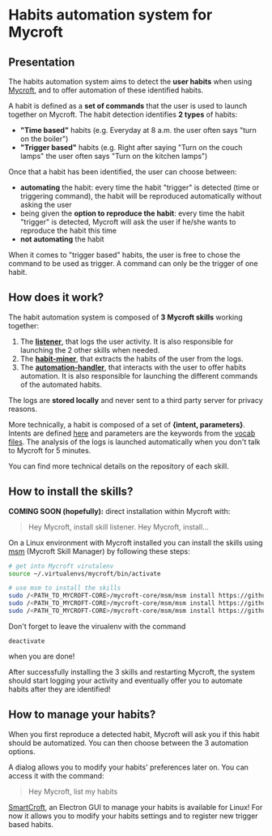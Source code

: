 # Habits automation system for Mycroft

## Presentation

The habits automation system aims to detect the **user habits** when using [Mycroft](https://mycroft.ai/), and to offer automation of these identified habits.

A habit is defined as a **set of commands** that the user is used to launch together on Mycroft. The habit detection identifies **2 types** of habits:
- **"Time based"** habits (e.g. Everyday at 8 a.m. the user often says "turn on the boiler")
- **"Trigger based"** habits (e.g. Right after saying "Turn on the couch lamps" the user often says "Turn on the kitchen lamps")

Once that a habit has been identified, the user can choose between:
- **automating** the habit: every time the habit "trigger" is detected (time or triggering command), the habit will be reproduced automatically without asking the user
- being given the **option to reproduce the habit**: every time the habit "trigger" is detected, Mycroft will ask the user if he/she wants to reproduce the habit this time
- **not automating** the habit

When it comes to "trigger based" habits, the user is free to chose the command to be used as trigger. A command can only be the trigger of one habit.

## How does it work?

The habit automation system is composed of **3 Mycroft skills** working together:
1. The [**listener**](https://github.com/PFE1718/PFE1718-skill-listener), that logs the user activity. It is also  responsible for launching the 2 other skills when needed.
2. The [**habit-miner**](https://github.com/PFE1718/PFE1718-habit-miner), that extracts the habits of the user from the logs.
3. The [**automation-handler**](https://github.com/PFE1718/PFE1718-automation-handler), that interacts with the user to offer habits automation. It is also responsible for launching the different commands of the automated habits.

The logs are **stored locally** and never sent to a third party server for privacy reasons.

More technically, a habit is composed of a set of **{intent, parameters}**. Intents are defined [here](https://mycroft.ai/documentation/skills/introduction-developing-skills/#skill-terminology) and parameters are the keywords from the [vocab files](https://mycroft.ai/documentation/skills/introduction-developing-skills/#vocab-directory-and-defining-intents). The analysis of the logs is launched automatically when you don't talk to Mycroft for 5 minutes.

You can find more technical details on the repository of each skill.

## How to install the skills?

**COMING SOON (hopefully):** direct installation within Mycroft with:
> Hey Mycroft, install skill listener. Hey Mycroft, install...

On a Linux environment with Mycroft installed you can install the skills using
[msm](https://mycroft.ai/documentation/msm/) (Mycroft Skill Manager) by following these steps:
```bash
# get into Mycroft virutalenv
source ~/.virtualenvs/mycroft/bin/activate

# use msm to install the skills
sudo /<PATH_TO_MYCROFT-CORE>/mycroft-core/msm/msm install https://github.com/PFE1718/PFE1718-skill-listener
sudo /<PATH_TO_MYCROFT-CORE>/mycroft-core/msm/msm install https://github.com/PFE1718/PFE1718-automation-handler
sudo /<PATH_TO_MYCROFT-CORE>/mycroft-core/msm/msm install https://github.com/PFE1718/PFE1718-habit-miner
```

Don't forget to leave the virualenv with the command 
```
deactivate
``` 
when you are done!

After successfully installing the 3 skills and restarting Mycroft, the system should start logging your activity and eventually offer you to automate habits after they are identified!

## How to manage your habits?

When you first reproduce a detected habit, Mycroft will ask you if this habit should be automatized. You can then choose between the 3 automation options.

A dialog allows you to modify your habits' preferences later on. You can access it with the command:
> Hey Mycroft, list my habits

[SmartCroft](https://github.com/PFE1718/SmartCroftApp), an Electron GUI to manage your habits is available for Linux! For now it allows you to modify your habits settings and to register new trigger based habits.
